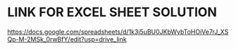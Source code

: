 # LINK FOR EXCEL SHEET SOLUTION

https://docs.google.com/spreadsheets/d/1k3j5uBU0JKbWybToHOiVe7rJ_XSQp-M-2MSk_0rwBfY/edit?usp=drive_link

